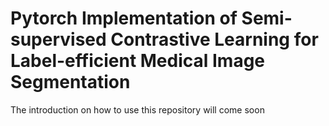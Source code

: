 # Pytorch Implementation of Semi-supervised Contrastive Learning for Label-efficient Medical Image Segmentation
The introduction on how to use this repository will come soon